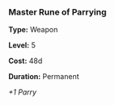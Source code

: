 ### Master Rune of Parrying

**Type:** Weapon

**Level:** 5

**Cost:** 48d

**Duration:** Permanent

_+1 Parry_

